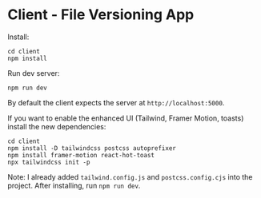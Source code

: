 # Client - File Versioning App

Install:

```
cd client
npm install
```

Run dev server:

```
npm run dev
```

By default the client expects the server at `http://localhost:5000`.

If you want to enable the enhanced UI (Tailwind, Framer Motion, toasts) install the new dependencies:

```
cd client
npm install -D tailwindcss postcss autoprefixer
npm install framer-motion react-hot-toast
npx tailwindcss init -p
```

Note: I already added `tailwind.config.js` and `postcss.config.cjs` into the project. After installing, run `npm run dev`.
